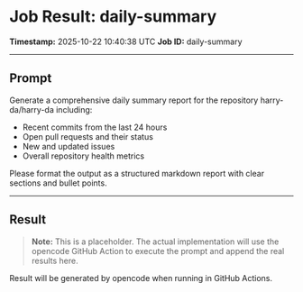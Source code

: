 # Job Result: daily-summary
**Timestamp:** 2025-10-22 10:40:38 UTC
**Job ID:** daily-summary

---

## Prompt
Generate a comprehensive daily summary report for the repository harry-da/harry-da including:
- Recent commits from the last 24 hours
- Open pull requests and their status
- New and updated issues
- Overall repository health metrics

Please format the output as a structured markdown report with clear sections and bullet points.

---

## Result

> **Note:** This is a placeholder. The actual implementation will use the opencode GitHub Action
> to execute the prompt and append the real results here.

Result will be generated by opencode when running in GitHub Actions.
